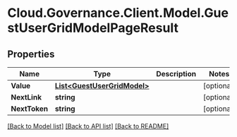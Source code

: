 # Cloud.Governance.Client.Model.GuestUserGridModelPageResult
## Properties

Name | Type | Description | Notes
------------ | ------------- | ------------- | -------------
**Value** | [**List&lt;GuestUserGridModel&gt;**](GuestUserGridModel.md) |  | [optional] 
**NextLink** | **string** |  | [optional] 
**NextToken** | **string** |  | [optional] 

[[Back to Model list]](../README.md#documentation-for-models) [[Back to API list]](../README.md#documentation-for-api-endpoints) [[Back to README]](../README.md)

